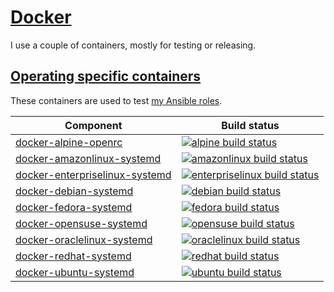 # [Docker](#docker)

I use a couple of containers, mostly for testing or releasing.

## [Operating specific containers](#operating-specific-containers)

These containers are used to test [my Ansible roles](ansible.md).

|Component|Build status|
|---------|------------|
|[docker-alpine-openrc](https://github.com/robertdebock/docker-alpine-openrc)|[![alpine build status](https://github.com/robertdebock/docker-alpine-openrc/actions/workflows/build-push-action.yml/badge.svg)](https://hub.docker.com/repository/docker/robertdebock/alpine)|
|[docker-amazonlinux-systemd](https://github.com/robertdebock/docker-amazonlinux-systemd)|[![amazonlinux build status](https://github.com/robertdebock/docker-amazonlinux-systemd/actions/workflows/build-push-action.yml/badge.svg)](https://hub.docker.com/repository/docker/robertdebock/amazonlinux)|
|[docker-enterpriselinux-systemd](https://github.com/robertdebock/docker-enterpriselinux-systemd)|[![enterpriselinux build status](https://github.com/robertdebock/docker-enterpriselinux-systemd/actions/workflows/build-push-action.yml/badge.svg)](https://hub.docker.com/repository/docker/robertdebock/enterpriselinux)|
|[docker-debian-systemd](https://github.com/robertdebock/docker-debian-systemd)|[![debian build status](https://github.com/robertdebock/docker-debian-systemd/actions/workflows/build-push-action.yml/badge.svg)](https://hub.docker.com/repository/docker/robertdebock/debian)|
|[docker-fedora-systemd](https://github.com/robertdebock/docker-fedora-systemd)|[![fedora build status](https://github.com/robertdebock/docker-fedora-systemd/actions/workflows/build-push-action.yml/badge.svg)](https://hub.docker.com/repository/docker/robertdebock/fedora)|
|[docker-opensuse-systemd](https://github.com/robertdebock/docker-opensuse-systemd)|[![opensuse build status](https://github.com/robertdebock/docker-opensuse-systemd/actions/workflows/build-push-action.yml/badge.svg)](https://hub.docker.com/repository/docker/robertdebock/opensuse)|
|[docker-oraclelinux-systemd](https://github.com/robertdebock/docker-oraclelinux-systemd)|[![oraclelinux build status](https://github.com/robertdebock/docker-oraclelinux-systemd/actions/workflows/build-push-action.yml/badge.svg)](https://hub.docker.com/repository/docker/robertdebock/oraclelinux)|
|[docker-redhat-systemd](https://github.com/robertdebock/docker-redhat-systemd)|[![redhat build status](https://github.com/robertdebock/docker-redhat-systemd/actions/workflows/build-push-action.yml/badge.svg)](https://hub.docker.com/repository/docker/robertdebock/redhat)|
|[docker-ubuntu-systemd](https://github.com/robertdebock/docker-ubuntu-systemd)|[![ubuntu build status](https://github.com/robertdebock/docker-ubuntu-systemd/actions/workflows/build-push-action.yml/badge.svg)](https://hub.docker.com/repository/docker/robertdebock/ubuntu)|
